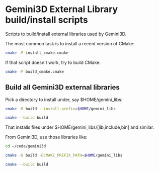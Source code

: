 # Gemini3D External Library build/install scripts

Scripts to build/install external libraries used by Gemini3D.

The most common task is to install a recent version of CMake:

```sh
cmake -P install_cmake.cmake
```

If that script doesn't work, try to build CMake:

```sh
cmake -P build_cmake.cmake
```

## Build all Gemini3D external libraries

Pick a directory to install under, say $HOME/gemini_libs:

```sh
cmake -B build --install-prefix=$HOME/gemini_libs

cmake --build build
```

That installs files under $HOME/gemini_libs/[lib,include,bin] and similar.

From Gemini3D, use those libraries like:

```sh
cd ~/code/gemini3d

cmake -B build -DCMAKE_PREFIX_PATH=$HOME/gemini_libs

cmake --build build
```
